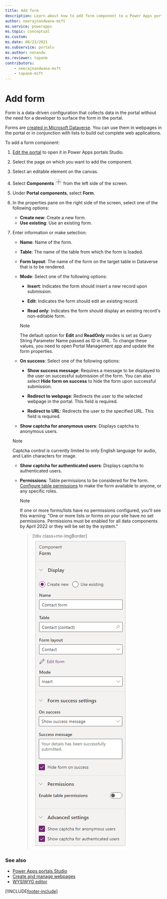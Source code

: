 ```yaml
---
title: Add form
description: Learn about how to add form component to a Power Apps portals page using portals Studio.
author: neerajnandwana-msft
ms.service: powerapps
ms.topic: conceptual
ms.custom: 
ms.date: 08/23/2021
ms.subservice: portals
ms.author: nenandw
ms.reviewer: tapanm
contributors:
    - neerajnandwana-msft
    - tapanm-msft
---
```


# Add form

Form is a data-driven configuration that collects data in the portal without the need for a developer to surface the form in the portal. 

Forms are [created in Microsoft Dataverse](../model-driven-apps/form-designer-overview.md). You can use them in webpages in the portal or in conjunction with lists to build out complete web applications.  

To add a form component:

1.  [Edit the portal](manage-existing-portals.md#edit) to open it in Power Apps portals Studio.  

2.  Select the page on which you want to add the component.

3.  Select an editable element on the canvas.

4.  Select **Components** ![components icon.](media/components-icon.png "Components icon") from the left side of the screen.  

5.  Under **Portal components**, select **Form**.

6.  In the properties pane on the right side of the screen, select one of the following options:

    - **Create new**: Create a new form.
    - **Use existing**: Use an existing form.

7. Enter information or make selection:

    - **Name**: Name of the form.

    - **Table**: The name of the table from which the form is loaded.

    - **Form layout**: The name of the form on the target table in Dataverse that is to be rendered.

    - **Mode**: Select one of the following options:

        - **Insert**: Indicates the form should insert a new record upon submission.

        - **Edit**: Indicates the form should edit an existing record.

        - **Read only**: Indicates the form should display an existing record's non-editable form.

        > [!NOTE]
        > The default option for **Edit** and **ReadOnly** modes is set as Query String Parameter Name passed as ID in URL. To change these values, you need to open Portal Management app and update the form properties.

    - **On success**: Select one of the following options:

        - **Show success message**: Requires a message to be displayed to the user on successful submission of the form. You can also select **Hide form on success** to hide the form upon successful submission.

        - **Redirect to webpage**: Redirects the user to the selected webpage in the portal. This field is required.

        - **Redirect to URL**: Redirects the user to the specified URL. This field is required.

    - **Show captcha for anonymous users**: Displays captcha to anonymous users.
    
    > [!NOTE]
    > Captcha control is currently limited to only English language for audio, and Latin characters for image.

    - **Show captcha for authenticated users**: Displays captcha to authenticated users.

    - **Permissions**: Table permissions to be considered for the form. [Configure table permissions](configure/entity-permissions-studio.md) to make the form available to anyone, or any specific roles.
    
        > [!NOTE]
        > If one or more forms/lists have no permissions configured, you'll see this warning: "One or more lists or forms on your site have no set permissions. Permissions must be enabled for all data components by April 2022 or they will be set by the system."

        > [!div class=mx-imgBorder]
        > ![Form properties.](media/form-props.png "Form properties")

### See also

- [Power Apps portals Studio](portal-designer-anatomy.md)
- [Create and manage webpages](create-manage-webpages.md)
- [WYSIWYG editor](compose-page.md)


[!INCLUDE[footer-include](../../includes/footer-banner.md)]